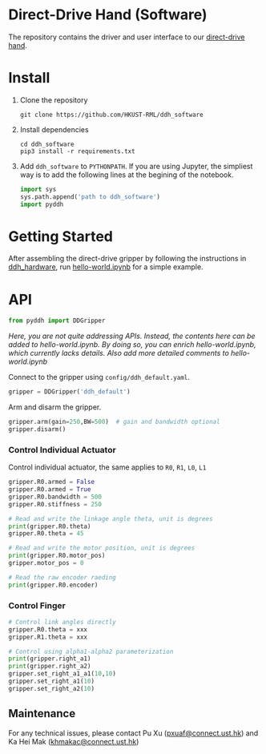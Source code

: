 # Direct-Drive Hand (Software)

The repository contains the driver and user interface to our [direct-drive hand](https://github.com/HKUST-RML/ddh_hardware).



# Install

1. Clone the repository

   ```shell
   git clone https://github.com/HKUST-RML/ddh_software
   ```

2. Install dependencies

   ```shell
   cd ddh_software
   pip3 install -r requirements.txt
   ```

3. Add `ddh_software` to `PYTHONPATH`. If you are using Jupyter, the simpliest way is to add the following lines at the begining of the notebook.

   ```python
   import sys
   sys.path.append('path to ddh_software')
   import pyddh
   ```



# Getting Started

After assembling the direct-drive gripper by following the instructions in [ddh_hardware](https://github.com/HKUST-RML/ddh_hardware), run [hello-world.ipynb](https://github.com/HKUST-RML/pyddh/blob/master/examples/hello-world.ipynb) for a simple example.




# API

```python
from pyddh import DDGripper
```

*Here, you are not quite addressing APIs. Instead, the contents here can be added to hello-world.ipynb. By doing so, you can enrich hello-world.ipynb, which currently lacks details. Also add more detailed comments to hello-world.ipynb*

Connect to the gripper using `config/ddh_default.yaml`.

```python
gripper = DDGripper('ddh_default')
```

Arm and disarm the gripper.

```python
gripper.arm(gain=250,BW=500)  # gain and bandwidth optional
gripper.disarm()
```



### Control Individual Actuator

Control individual actuator, the same applies to `R0`, `R1`, `L0`, `L1`

```python
gripper.R0.armed = False
gripper.R0.armed = True
gripper.R0.bandwidth = 500
gripper.R0.stiffness = 250

# Read and write the linkage angle theta, unit is degrees
print(gripper.R0.theta)
gripper.R0.theta = 45

# Read and write the motor position, unit is degrees
print(gripper.R0.motor_pos)
gripper.motor_pos = 0

# Read the raw encoder raeding
print(gripper.R0.encoder)
```



### Control Finger

```python
# Control link angles directly
gripper.R0.theta = xxx
gripper.R1.theta = xxx

# Control using alpha1-alpha2 parameterization
print(gripper.right_a1)
print(gripper.right_a2)
gripper.set_right_a1_a1(10,10)
gripper.set_right_a1(10)
gripper.set_right_a2(10)
```



## Maintenance
For any technical issues, please contact Pu Xu (pxuaf@connect.ust.hk) and Ka Hei Mak (khmakac@connect.ust.hk)
